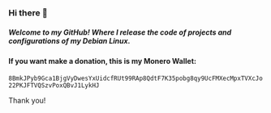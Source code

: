 ### Hi there 👋
##### Welcome to my GitHub! Where I release the code of projects and configurations of my Debian Linux.
#### If you want make a donation, this is my Monero Wallet:
`8BmkJPyb9Gca1BjgVyDwesYxUidcfRUt99RAp8QdtF7K35pobg8qy9UcFMXecMpxTVXcJo22PKJFTVQSzvPoxQBvJ1LykHJ`

Thank you!
